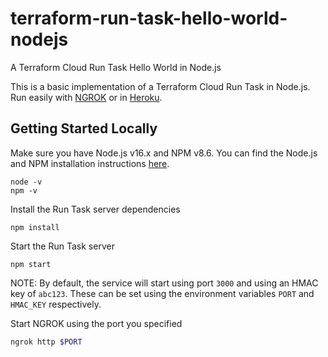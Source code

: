 # terraform-run-task-hello-world-nodejs
A Terraform Cloud Run Task Hello World in Node.js

This is a basic implementation of a Terraform Cloud Run Task in Node.js. Run easily with [NGROK](https://ngrok.com/) or in [Heroku](https://www.heroku.com/).

## Getting Started Locally
Make sure you have Node.js v16.x and NPM v8.6. You can find the Node.js and NPM installation instructions [here](https://docs.npmjs.com/downloading-and-installing-node-js-and-npm).

```
node -v
npm -v
```

Install the Run Task server dependencies
```
npm install
```

Start the Run Task server
```
npm start
```
NOTE: By default, the service will start using port `3000` and using an HMAC key of `abc123`. These can be set using the environment variables `PORT` and `HMAC_KEY` respectively.

Start NGROK using the port you specified
```bash
ngrok http $PORT
```
